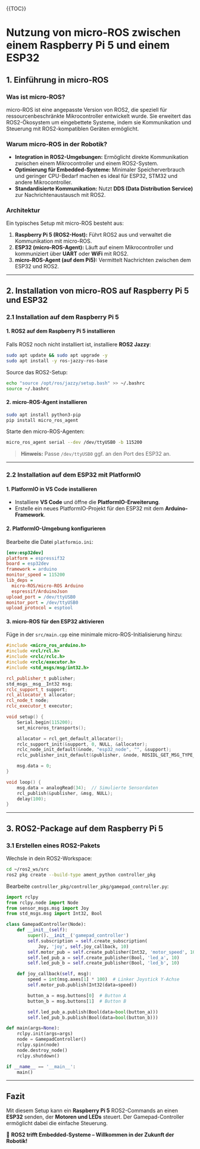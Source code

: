 {{TOC}}
# Nutzung von micro-ROS zwischen einem Raspberry Pi 5 und einem ESP32

## 1. Einführung in micro-ROS

### Was ist micro-ROS?
micro-ROS ist eine angepasste Version von ROS2, die speziell für ressourcenbeschränkte Mikrocontroller entwickelt wurde. Sie erweitert das ROS2-Ökosystem um eingebettete Systeme, indem sie Kommunikation und Steuerung mit ROS2-kompatiblen Geräten ermöglicht.

### Warum micro-ROS in der Robotik?
- **Integration in ROS2-Umgebungen:** Ermöglicht direkte Kommunikation zwischen einem Mikrocontroller und einem ROS2-System.
- **Optimierung für Embedded-Systeme:** Minimaler Speicherverbrauch und geringer CPU-Bedarf machen es ideal für ESP32, STM32 und andere Mikrocontroller.
- **Standardisierte Kommunikation:** Nutzt **DDS (Data Distribution Service)** zur Nachrichtenaustausch mit ROS2.

### Architektur
Ein typisches Setup mit micro-ROS besteht aus:
1. **Raspberry Pi 5 (ROS2-Host):** Führt ROS2 aus und verwaltet die Kommunikation mit micro-ROS.
2. **ESP32 (micro-ROS-Agent):** Läuft auf einem Mikrocontroller und kommuniziert über **UART** oder **WiFi** mit ROS2.
3. **micro-ROS-Agent (auf dem Pi5):** Vermittelt Nachrichten zwischen dem ESP32 und ROS2.

---

## 2. Installation von micro-ROS auf Raspberry Pi 5 und ESP32

### 2.1 Installation auf dem Raspberry Pi 5

#### 1. **ROS2 auf dem Raspberry Pi 5 installieren**
Falls ROS2 noch nicht installiert ist, installiere **ROS2 Jazzy**:
```bash
sudo apt update && sudo apt upgrade -y
sudo apt install -y ros-jazzy-ros-base
```
Source das ROS2-Setup:
```bash
echo "source /opt/ros/jazzy/setup.bash" >> ~/.bashrc
source ~/.bashrc
```

#### 2. **micro-ROS-Agent installieren**
```bash
sudo apt install python3-pip
pip install micro_ros_agent
```
Starte den micro-ROS-Agenten:
```bash
micro_ros_agent serial --dev /dev/ttyUSB0 -b 115200
```
> **Hinweis:** Passe `/dev/ttyUSB0` ggf. an den Port des ESP32 an.

---

### 2.2 Installation auf dem ESP32 mit PlatformIO

#### 1. **PlatformIO in VS Code installieren**
- Installiere **VS Code** und öffne die **PlatformIO-Erweiterung**.
- Erstelle ein neues PlatformIO-Projekt für den ESP32 mit dem **Arduino-Framework**.

#### 2. **PlatformIO-Umgebung konfigurieren**
Bearbeite die Datei `platformio.ini`:
```ini
[env:esp32dev]
platform = espressif32
board = esp32dev
framework = arduino
monitor_speed = 115200
lib_deps =
  micro-ROS/micro-ROS Arduino
  espressif/ArduinoJson
upload_port = /dev/ttyUSB0
monitor_port = /dev/ttyUSB0
upload_protocol = esptool
```

#### 3. **micro-ROS für den ESP32 aktivieren**
Füge in der `src/main.cpp` eine minimale micro-ROS-Initialisierung hinzu:
```cpp
#include <micro_ros_arduino.h>
#include <rcl/rcl.h>
#include <rclc/rclc.h>
#include <rclc/executor.h>
#include <std_msgs/msg/int32.h>

rcl_publisher_t publisher;
std_msgs__msg__Int32 msg;
rclc_support_t support;
rcl_allocator_t allocator;
rcl_node_t node;
rclc_executor_t executor;

void setup() {
    Serial.begin(115200);
    set_microros_transports();

    allocator = rcl_get_default_allocator();
    rclc_support_init(&support, 0, NULL, &allocator);
    rclc_node_init_default(&node, "esp32_node", "", &support);
    rclc_publisher_init_default(&publisher, &node, ROSIDL_GET_MSG_TYPE_SUPPORT(std_msgs, msg, Int32), "motor_speed");

    msg.data = 0;
}

void loop() {
    msg.data = analogRead(34);  // Simulierte Sensordaten
    rcl_publish(&publisher, &msg, NULL);
    delay(100);
}
```

---

## 3. ROS2-Package auf dem Raspberry Pi 5

### 3.1 Erstellen eines ROS2-Pakets
Wechsle in dein ROS2-Workspace:
```bash
cd ~/ros2_ws/src
ros2 pkg create --build-type ament_python controller_pkg
```
Bearbeite `controller_pkg/controller_pkg/gamepad_controller.py`:
```python
import rclpy
from rclpy.node import Node
from sensor_msgs.msg import Joy
from std_msgs.msg import Int32, Bool

class GamepadController(Node):
    def __init__(self):
        super().__init__('gamepad_controller')
        self.subscription = self.create_subscription(
            Joy, 'joy', self.joy_callback, 10)
        self.motor_pub = self.create_publisher(Int32, 'motor_speed', 10)
        self.led_pub_a = self.create_publisher(Bool, 'led_a', 10)
        self.led_pub_b = self.create_publisher(Bool, 'led_b', 10)

    def joy_callback(self, msg):
        speed = int(msg.axes[1] * 100)  # Linker Joystick Y-Achse
        self.motor_pub.publish(Int32(data=speed))

        button_a = msg.buttons[0]  # Button A
        button_b = msg.buttons[1]  # Button B

        self.led_pub_a.publish(Bool(data=bool(button_a)))
        self.led_pub_b.publish(Bool(data=bool(button_b)))

def main(args=None):
    rclpy.init(args=args)
    node = GamepadController()
    rclpy.spin(node)
    node.destroy_node()
    rclpy.shutdown()

if __name__ == '__main__':
    main()
```

---

## Fazit
Mit diesem Setup kann ein **Raspberry Pi 5** ROS2-Commands an einen **ESP32** senden, der **Motoren und LEDs** steuert. Der Gamepad-Controller ermöglicht dabei die einfache Steuerung.

🚀 **ROS2 trifft Embedded-Systeme – Willkommen in der Zukunft der Robotik!**

